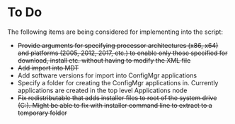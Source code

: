 # To Do
The following items are being considered for implementing into the script:

* ~~Provide arguments for specifying processor architectures (x86, x64) and platforms (2005, 2012, 2017, etc.) to enable only those specified for download, install etc. without having to modify the XML file~~
* ~~Add import into MDT~~
* Add software versions for import into ConfigMgr applications
* Specify a folder for creating the ConfigMgr applications in. Currently applications are created in the top level Applications node
* ~~Fix redistributable that adds installer files to root of the system drive (C:). Might be able to fix with installer command line to extract to a temporary folder~~